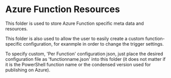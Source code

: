 # Azure Function Resources

This folder is used to store Azure Function specific meta data and resources.

This folder is also used to allow the user to easily create a custom function-specific configuration, for exanmple in order to change the trigger settings.

To specify custom, 'Per Function' configuration json, just place the desired configuration file as 'functionname.json' into this folder (it does not matter if it is the PowerShell function name or the condensed version used for publishing on Azure).